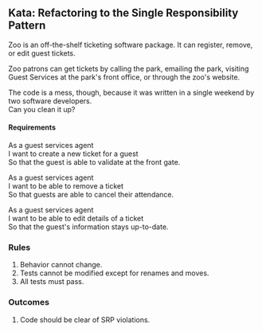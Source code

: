## Kata: Refactoring to the Single Responsibility Pattern

Zoo is an off-the-shelf ticketing software package.  It can register, remove, or edit guest tickets.

Zoo patrons can get tickets by calling the park, emailing the park, visiting Guest Services at 
the park's front office, or through the zoo's website.

The code is a mess, though, because it was written in a single weekend by two software developers.  
Can you clean it up?

#### Requirements

As a guest services agent<br />
I want to create a new ticket for a guest<br />
So that the guest is able to validate at the front gate.

As a guest services agent<br />
I want to be able to remove a ticket<br />
So that guests are able to cancel their attendance.

As a guest services agent<br />
I want to be able to edit details of a ticket<br />
So that the guest's information stays up-to-date.

### Rules
1. Behavior cannot change.
2. Tests cannot be modified except for renames and moves.
3. All tests must pass.

### Outcomes
1. Code should be clear of SRP violations.

